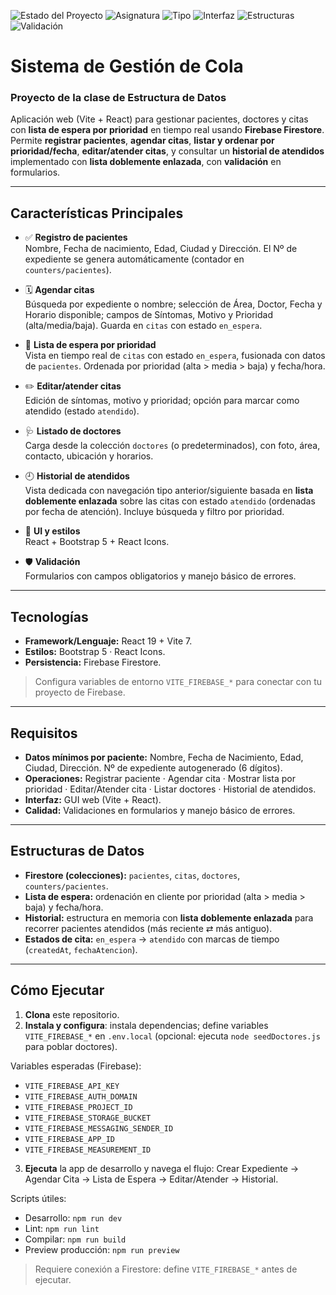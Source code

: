 ![Estado del Proyecto](https://img.shields.io/badge/ESTADO-COMPLETO-brightgreen)
![Asignatura](https://img.shields.io/badge/Estructura_de_Datos-Proyecto-blue)
![Tipo](https://img.shields.io/badge/Tipo-App__Web-informational)
![Interfaz](https://img.shields.io/badge/Interfaz-Web-success)
![Estructuras](https://img.shields.io/badge/Estructuras-Firestore__%7C__Ordenaci%C3%B3n__por__prioridad__%7C__Lista__doblemente__enlazada-6f42c1)
![Validación](https://img.shields.io/badge/Validaci%C3%B3n-Entradas_y_Errores-important)

# Sistema de Gestión de Cola

### Proyecto de la clase de Estructura de Datos

Aplicación web (Vite + React) para gestionar pacientes, doctores y citas con **lista de espera por prioridad** en tiempo real usando **Firebase Firestore**. Permite **registrar pacientes**, **agendar citas**, **listar y ordenar por prioridad/fecha**, **editar/atender citas**, y consultar un **historial de atendidos** implementado con **lista doblemente enlazada**, con **validación** en formularios.

---

## Características Principales

- ✅ **Registro de pacientes**  
  Nombre, Fecha de nacimiento, Edad, Ciudad y Dirección. El Nº de expediente se genera automáticamente (contador en `counters/pacientes`).

- 🗓️ **Agendar citas**  
  Búsqueda por expediente o nombre; selección de Área, Doctor, Fecha y Horario disponible; campos de Síntomas, Motivo y Prioridad (alta/media/baja). Guarda en `citas` con estado `en_espera`.

- 🧭 **Lista de espera por prioridad**  
  Vista en tiempo real de `citas` con estado `en_espera`, fusionada con datos de `pacientes`. Ordenada por prioridad (alta > media > baja) y fecha/hora.

- ✏️ **Editar/atender citas**  
  Edición de síntomas, motivo y prioridad; opción para marcar como atendido (estado `atendido`).

- 🩺 **Listado de doctores**  
  Carga desde la colección `doctores` (o predeterminados), con foto, área, contacto, ubicación y horarios.

- 🕘 **Historial de atendidos**  
  Vista dedicada con navegación tipo anterior/siguiente basada en **lista doblemente enlazada** sobre las citas con estado `atendido` (ordenadas por fecha de atención). Incluye búsqueda y filtro por prioridad.

- 🎨 **UI y estilos**  
  React + Bootstrap 5 + React Icons.

- 🛡️ **Validación**  
  Formularios con campos obligatorios y manejo básico de errores.

---

## Tecnologías 

- **Framework/Lenguaje:** React 19 + Vite 7.  
- **Estilos:** Bootstrap 5 · React Icons.  
- **Persistencia:** Firebase Firestore.

> Configura variables de entorno `VITE_FIREBASE_*` para conectar con tu proyecto de Firebase.

---

## Requisitos

- **Datos mínimos por paciente:** Nombre, Fecha de Nacimiento, Edad, Ciudad, Dirección. Nº de expediente autogenerado (6 dígitos).  
- **Operaciones:** Registrar paciente · Agendar cita · Mostrar lista por prioridad · Editar/Atender cita · Listar doctores · Historial de atendidos.  
- **Interfaz:** GUI web (Vite + React).  
- **Calidad:** Validaciones en formularios y manejo básico de errores.

---

## Estructuras de Datos

- **Firestore (colecciones):** `pacientes`, `citas`, `doctores`, `counters/pacientes`.  
- **Lista de espera:** ordenación en cliente por prioridad (alta > media > baja) y fecha/hora.  
- **Historial:** estructura en memoria con **lista doblemente enlazada** para recorrer pacientes atendidos (más reciente ⇄ más antiguo).  
- **Estados de cita:** `en_espera` → `atendido` con marcas de tiempo (`createdAt`, `fechaAtencion`).

---

## Cómo Ejecutar

1. **Clona** este repositorio.  
2. **Instala y configura**: instala dependencias; define variables `VITE_FIREBASE_*` en `.env.local` (opcional: ejecuta `node seedDoctores.js` para poblar doctores).  

  Variables esperadas (Firebase):

  - `VITE_FIREBASE_API_KEY`
  - `VITE_FIREBASE_AUTH_DOMAIN`
  - `VITE_FIREBASE_PROJECT_ID`
  - `VITE_FIREBASE_STORAGE_BUCKET`
  - `VITE_FIREBASE_MESSAGING_SENDER_ID`
  - `VITE_FIREBASE_APP_ID`
  - `VITE_FIREBASE_MEASUREMENT_ID`

3. **Ejecuta** la app de desarrollo y navega el flujo: Crear Expediente → Agendar Cita → Lista de Espera → Editar/Atender → Historial.

  Scripts útiles:

  - Desarrollo: `npm run dev`
  - Lint: `npm run lint`
  - Compilar: `npm run build`
  - Preview producción: `npm run preview`

> Requiere conexión a Firestore: define `VITE_FIREBASE_*` antes de ejecutar.

